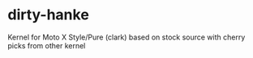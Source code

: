 # dirty-hanke
Kernel for Moto X Style/Pure (clark) based on stock source with cherry picks from other kernel
